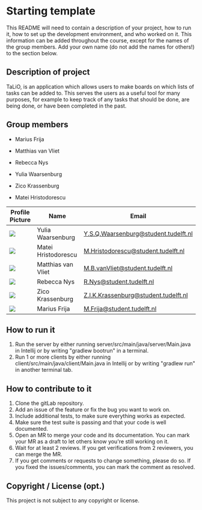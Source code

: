 # Starting template

This README will need to contain a description of your project, how to run it, how to set up the development environment, and who worked on it.
This information can be added throughout the course, except for the names of the group members.
Add your own name (do not add the names for others!) to the section below.

## Description of project
TaLiO, is an application which allows users to make boards
on which lists of tasks can be added to.
This serves the users as a useful tool for many purposes,
for example to keep track of any tasks that should be done,
are being done, or have been completed in the past.

## Group members
- Marius Frija

- Matthias van Vliet

- Rebecca Nys

- Yulia Waarsenburg

- Zico Krassenburg

- Matei Hristodorescu

| Profile Picture                                                                                        | Name                | Email                                |
|--------------------------------------------------------------------------------------------------------|---------------------|--------------------------------------|
| ![](https://eu.ui-avatars.com/api/?name=YSQ&length=4&size=50&color=DDD&background=777&font-size=0.325) | Yulia Waarsenburg   | Y.S.Q.Waarsenburg@student.tudelft.nl |
| ![](https://eu.ui-avatars.com/api/?name=MH&length=4&size=50&color=DDD&background=777&font-size=0.325)  | Matei Hristodorescu | M.Hristodorescu@student.tudelft.nl   |
| ![](https://eu.ui-avatars.com/api/?name=MVV&length=4&size=50&color=DDD&background=777&font-size=0.325) | Matthias van Vliet  | M.B.vanVliet@student.tudelft.nl      |
| ![](https://eu.ui-avatars.com/api/?name=RN&length=4&size=50&color=DDD&background=777&font-size=0.325)  | Rebecca Nys         | R.Nys@student.tudelft.nl             |
| ![](https://eu.ui-avatars.com/api/?name=ZK&length=4&size=50&color=DDD&background=777&font-size=0.325)  | Zico Krassenburg    | Z.I.K.Krassenburg@student.tudelft.nl |
| ![](https://eu.ui-avatars.com/api/?name=MF&length=4&size=50&color=DDD&background=777&font-size=0.325)  | Marius Frija        | M.Frija@student.tudelft.nl           |

<!-- Instructions (remove once assignment has been completed -->
<!-- - Add (only!) your own name to the table above (use Markdown formatting) -->
<!-- - Mention your *student* email address -->
<!-- - Preferably add a recognizable photo, otherwise add your GitLab photo -->
<!-- - (please make sure the photos have the same size) --> 

## How to run it
1. Run the server by either running server/src/main/java/server/Main.java in Intellij or by writing "gradlew bootrun" in a terminal.
2. Run 1 or more clients by either running client/src/main/java/client/Main.java in Intellij or by writing "gradlew run" in another terminal tab.

## How to contribute to it
1. Clone the gitLab repository.
2. Add an issue of the feature or fix the bug you want to work on.
3. Include additional tests, to make sure everything works as expected.
4. Make sure the test suite is passing and that your code is well documented.
5. Open an MR to merge your code and its documentation. You can mark your MR as a draft to let others know you're still working on it.
6. Wait for at least 2 reviews. If you get verifications from 2 reviewers, you can merge the MR.
7. If you get comments or requests to change something, please do so. If you fixed the issues/comments, you can mark the comment as resolved.

## Copyright / License (opt.)
This project is not subject to any copyright or license.



